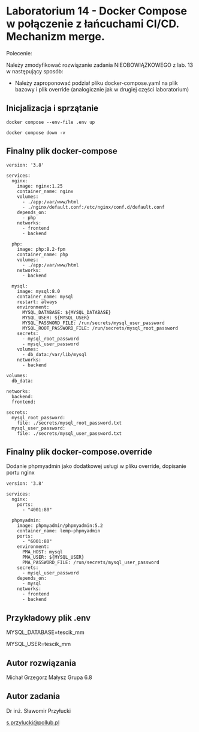 # Laboratorium 14 - Docker Compose w połączenie z łańcuchami CI/CD. Mechanizm merge.

Polecenie:


Należy zmodyfikować rozwiązanie zadania NIEOBOWIĄZKOWEGO z lab. 13 w następujący sposób:

 - Należy zaproponować podział pliku docker-compose.yaml na plik bazowy i plik override (analogicznie jak w drugiej części laboratorium)



## Inicjalizacja i sprzątanie

    docker compose --env-file .env up

    docker compose down -v

## Finalny plik docker-compose

	
    version: '3.8'
    
    services:
      nginx:
        image: nginx:1.25
        container_name: nginx
        volumes:
          - ./app:/var/www/html
          - ./nginx/default.conf:/etc/nginx/conf.d/default.conf
        depends_on:
          - php
        networks:
          - frontend
          - backend
    
      php:
        image: php:8.2-fpm
        container_name: php
        volumes:
          - ./app:/var/www/html
        networks:
          - backend
    
      mysql:
        image: mysql:8.0
        container_name: mysql
        restart: always
        environment:
          MYSQL_DATABASE: ${MYSQL_DATABASE}
          MYSQL_USER: ${MYSQL_USER}
          MYSQL_PASSWORD_FILE: /run/secrets/mysql_user_password
          MYSQL_ROOT_PASSWORD_FILE: /run/secrets/mysql_root_password
        secrets:
          - mysql_root_password
          - mysql_user_password
        volumes:
          - db_data:/var/lib/mysql
        networks:
          - backend
    
    volumes:
      db_data:
    
    networks:
      backend:
      frontend:
    
    secrets:
      mysql_root_password:
        file: ./secrets/mysql_root_password.txt
      mysql_user_password:
        file: ./secrets/mysql_user_password.txt



## Finalny plik docker-compose.override

Dodanie phpmyadmin jako dodatkowej usługi w pliku override, dopisanie portu nginx

    version: '3.8'
    
    services:
      nginx:
        ports:
          - "4001:80"
    
      phpmyadmin:
        image: phpmyadmin/phpmyadmin:5.2
        container_name: lemp-phpmyadmin
        ports:
          - "6001:80"
        environment:
          PMA_HOST: mysql
          PMA_USER: ${MYSQL_USER}
          PMA_PASSWORD_FILE: /run/secrets/mysql_user_password
        secrets:
          - mysql_user_password
        depends_on:
          - mysql
        networks:
          - frontend
          - backend


## Przykładowy plik .env

MYSQL_DATABASE=tescik_mm

MYSQL_USER=tescik_mm


## Autor rozwiązania

Michał Grzegorz Małysz 
Grupa 6.8

## Autor zadania

Dr inż. Sławomir Przyłucki 

s.przylucki@pollub.pl

